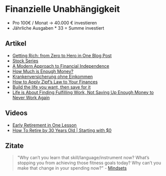 # Finanzielle Unabhängigkeit

- Pro 100€ / Monat -> 40.000 € investieren
- Jährliche Ausgaben * 33 = Summe investiert

## Artikel

- [Getting Rich: from Zero to Hero in One Blog Post](https://www.mrmoneymustache.com/2013/02/22/getting-rich-from-zero-to-hero-in-one-blog-post/)
- [Stock Series](https://jlcollinsnh.com/stock-series/)
- [A Modern Approach to Financial Independence](https://fourpillarfreedom.com/a-modern-approach-to-financial-independence/)
- [How Much is Enough Money?](https://cityfrugal.com/enough-money/)
- [Krankenversicherung ohne Einkommen](https://www.krankenkasseninfo.de/ratgeber/60647/krankenversicherung-ohne-einkommen.html)
- [How to Apply Zipf’s Law to Your Finances](https://fourpillarfreedom.com/how-to-apply-zipfs-law-to-your-finances/)
- [Build the life you want, then save for it](https://www.reddit.com/r/financialindependence/comments/58j8pc/build_the_life_you_want_then_save_for_it/)
- [Life is About Finding Fulfilling Work, Not Saving Up Enough Money to Never Work Again](https://collectingwisdom.com/life-is-about-finding-fulfilling-work-not-saving-up-enough-money-to-never-work-again/)

## Videos

- [Early Retirement in One Lesson](https://www.youtube.com/watch?v=8-Li_sFNc4Q)
- [How To Retire by 30 Years Old | Starting with $0](https://www.youtube.com/watch?v=5S2cRNveZgg)

## Zitate

> "Why can’t you learn that skill/language/instrument now? What’s stopping you from achieving those fitness goals today? Why can’t you make that change in your spending now?" - [Mindsets](https://minafi.com/mindsets)
